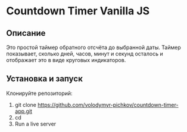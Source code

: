 # Countdown Timer Vanilla JS

## Описание
Это простой таймер обратного отсчёта до выбранной даты. Таймер показывает, сколько дней, часов, минут и секунд осталось и отображает это в виде круговых индикаторов.

## Установка и запуск

Клонируйте репозиторий:

1) git clone <https://github.com/volodymyr-pichkov/countdown-timer-app.git>
2) cd <countdown-timer-app>
3) Run a live server